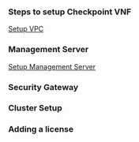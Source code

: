 ### Steps to setup Checkpoint VNF

[Setup VPC](https://github.com/IBM-Cloud/vnf-samples/blob/master/checkpoint/Checkpoint-VPC%20and%20SSH%20creation/VPC%20and%20SSH-key%20Creation.md) 


### Management Server 

[Setup Management Server](https://github.com/IBM-Cloud/vnf-samples/blob/master/checkpoint/Checkpoint-Management%20Server/Checkpoint-Management-Server%20Instance%20Creation%20and%20Configuration..md)

### Security Gateway

### Cluster Setup

### Adding a license 
